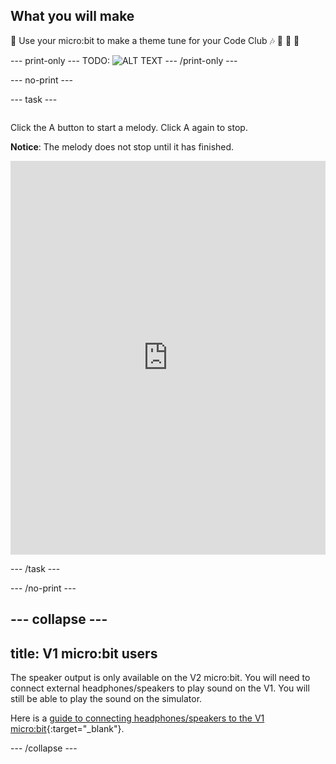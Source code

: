 ## What you will make

🎼 Use your micro:bit to make a theme tune for your Code Club 🎶 🥁 🎸 🎹

--- print-only ---
TODO:
![ALT TEXT](images/IMAGE.png)
--- /print-only ---

--- no-print ---

--- task ---
<div style="display: flex; flex-wrap: wrap">
<div style="flex-basis: 175px; flex-grow: 1">  

Click the A button to start a melody.
Click A again to stop. 

**Notice**: The melody does not stop until it has finished.

<div style="position:relative;height:0;padding-bottom:125%;overflow:hidden;"><iframe style="position:absolute;top:0;left:0;width:100%;height:100%;" src="https://makecode.microbit.org/---run?id=S95780-80011-49234-87416" allowfullscreen="allowfullscreen" sandbox="allow-popups allow-forms allow-scripts allow-same-origin" frameborder="0"></iframe></div>

</div>
</div>

--- /task ---

--- /no-print ---

--- collapse ---
---
title: V1 micro:bit users
---

The speaker output is only available on the V2 micro:bit. You will need to connect external headphones/speakers to play sound on the V1. You will still be able to play the sound on the simulator.

Here is a [guide to connecting headphones/speakers to the V1 micro:bit](https://makecode.microbit.org/projects/hack-your-headphones/make){:target="_blank"}.

--- /collapse ---